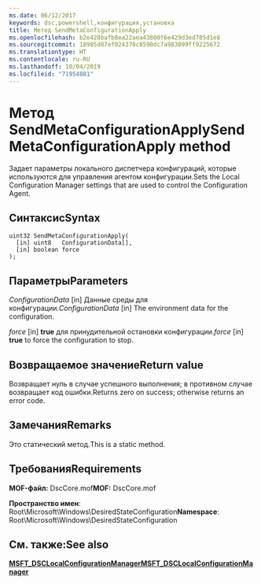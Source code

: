 ```yaml
---
ms.date: 06/12/2017
keywords: dsc,powershell,конфигурация,установка
title: Метод SendMetaConfigurationApply
ms.openlocfilehash: b2e420bafb8ea22aea43800f6e429d3ed785d1e8
ms.sourcegitcommit: 18985d07ef024378c8590dc7a983099ff9225672
ms.translationtype: HT
ms.contentlocale: ru-RU
ms.lasthandoff: 10/04/2019
ms.locfileid: "71954881"
---
```

# <a name="sendmetaconfigurationapply-method"></a><span data-ttu-id="1ea9f-103">Метод SendMetaConfigurationApply</span><span class="sxs-lookup"><span data-stu-id="1ea9f-103">SendMetaConfigurationApply method</span></span>

<span data-ttu-id="1ea9f-104">Задает параметры локального диспетчера конфигураций, которые используются для управления агентом конфигурации.</span><span class="sxs-lookup"><span data-stu-id="1ea9f-104">Sets the Local Configuration Manager settings that are used to control the Configuration Agent.</span></span>

## <a name="syntax"></a><span data-ttu-id="1ea9f-105">Синтаксис</span><span class="sxs-lookup"><span data-stu-id="1ea9f-105">Syntax</span></span>

```mof
uint32 SendMetaConfigurationApply(
  [in] uint8   ConfigurationData[],
  [in] boolean force
);
```

## <a name="parameters"></a><span data-ttu-id="1ea9f-106">Параметры</span><span class="sxs-lookup"><span data-stu-id="1ea9f-106">Parameters</span></span>

<span data-ttu-id="1ea9f-107">*ConfigurationData* \[in\] Данные среды для конфигурации.</span><span class="sxs-lookup"><span data-stu-id="1ea9f-107">*ConfigurationData* \[in\] The environment data for the configuration.</span></span>

<span data-ttu-id="1ea9f-108">*force* \[in\] **true** для принудительной остановки конфигурации.</span><span class="sxs-lookup"><span data-stu-id="1ea9f-108">*force* \[in\] **true** to force the configuration to stop.</span></span>

## <a name="return-value"></a><span data-ttu-id="1ea9f-109">Возвращаемое значение</span><span class="sxs-lookup"><span data-stu-id="1ea9f-109">Return value</span></span>

<span data-ttu-id="1ea9f-110">Возвращает нуль в случае успешного выполнения; в противном случае возвращает код ошибки.</span><span class="sxs-lookup"><span data-stu-id="1ea9f-110">Returns zero on success; otherwise returns an error code.</span></span>

## <a name="remarks"></a><span data-ttu-id="1ea9f-111">Замечания</span><span class="sxs-lookup"><span data-stu-id="1ea9f-111">Remarks</span></span>

<span data-ttu-id="1ea9f-112">Это статический метод.</span><span class="sxs-lookup"><span data-stu-id="1ea9f-112">This is a static method.</span></span>

## <a name="requirements"></a><span data-ttu-id="1ea9f-113">Требования</span><span class="sxs-lookup"><span data-stu-id="1ea9f-113">Requirements</span></span>

<span data-ttu-id="1ea9f-114">**MOF-файл:** DscCore.mof</span><span class="sxs-lookup"><span data-stu-id="1ea9f-114">**MOF:** DscCore.mof</span></span>

<span data-ttu-id="1ea9f-115">**Пространство имен**: Root\Microsoft\Windows\DesiredStateConfiguration</span><span class="sxs-lookup"><span data-stu-id="1ea9f-115">**Namespace**: Root\Microsoft\Windows\DesiredStateConfiguration</span></span>

## <a name="see-also"></a><span data-ttu-id="1ea9f-116">См. также:</span><span class="sxs-lookup"><span data-stu-id="1ea9f-116">See also</span></span>

[<span data-ttu-id="1ea9f-117">**MSFT_DSCLocalConfigurationManager**</span><span class="sxs-lookup"><span data-stu-id="1ea9f-117">**MSFT_DSCLocalConfigurationManager**</span></span>](msft-dsclocalconfigurationmanager.md)
